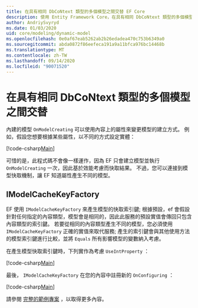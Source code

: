 ```yaml
---
title: 在具有相同 DbCoNtext 類型的多個模型之間交替 EF Core
description: 使用 Entity Framework Core，在具有相同 DbCoNtext 類型的多個模型之間交替
author: AndriySvyryd
ms.date: 01/03/2020
uid: core/modeling/dynamic-model
ms.openlocfilehash: 0e0af67eab5262ab2b26edadea470c753b6349a0
ms.sourcegitcommit: abda0872f86eefeca191a9a11bfca976bc14468b
ms.translationtype: MT
ms.contentlocale: zh-TW
ms.lasthandoff: 09/14/2020
ms.locfileid: "90071520"
---
```

# <a name="alternating-between-multiple-models-with-the-same-dbcontext-type"></a>在具有相同 DbCoNtext 類型的多個模型之間交替

內建的模型 `OnModelCreating` 可以使用內容上的屬性來變更模型的建立方式。 例如，假設您想要根據某些屬性，以不同的方式設定實體：

[!code-csharp[Main](../../../samples/core/Modeling/DynamicModel/DynamicContext.cs?name=OnModelCreating)]

可惜的是，此程式碼不會像一樣運作，因為 EF 只會建立模型並執行 `OnModelCreating` 一次，因此基於效能考慮而快取結果。 不過，您可以連接到模型快取機制，讓 EF 知道屬性產生不同的模型。

## <a name="imodelcachekeyfactory"></a>IModelCacheKeyFactory

EF 使用 `IModelCacheKeyFactory` 來產生模型的快取索引鍵; 根據預設，ef 會假設針對任何指定的內容類型，模型會是相同的，因此此服務的預設實值會傳回只包含內容類型的索引鍵。 若要從相同的內容類型產生不同的模型，您必須使用 `IModelCacheKeyFactory` 正確的實值來取代服務; 產生的索引鍵會與其他使用方法的模型索引鍵進行比較，並將 `Equals` 所有影響模型的變數納入考慮。

在產生模型快取索引鍵時，下列實作為考慮 `UseIntProperty` ：

[!code-csharp[Main](../../../samples/core/Modeling/DynamicModel/DynamicModelCacheKeyFactory.cs?name=DynamicModel)]

最後， `IModelCacheKeyFactory` 在您的內容中註冊新的 `OnConfiguring` ：

[!code-csharp[Main](../../../samples/core/Modeling/DynamicModel/DynamicContext.cs?name=OnConfiguring)]

請參閱 [完整的範例專案](https://github.com/dotnet/EntityFramework.Docs/tree/master/samples/core/Modeling/DynamicModel) ，以取得更多內容。
